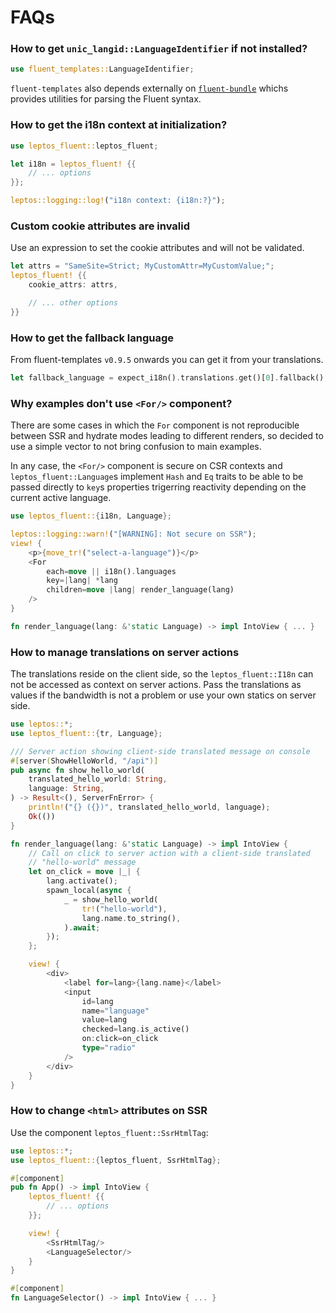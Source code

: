 <!-- markdownlint-disable MD001 -->

# FAQs

### How to get `unic_langid::LanguageIdentifier` if not installed?

```rust
use fluent_templates::LanguageIdentifier;
```

`fluent-templates` also depends externally on [`fluent-bundle`] whichs
provides utilities for parsing the Fluent syntax.

[`fluent-bundle`]: https://docs.rs/fluent-bundle/latest/fluent_bundle/

### How to get the i18n context at initialization?

```rust
use leptos_fluent::leptos_fluent;

let i18n = leptos_fluent! {{
    // ... options
}};

leptos::logging::log!("i18n context: {i18n:?}");
```

### Custom cookie attributes are invalid

Use an expression to set the cookie attributes and will not be validated.

```rust
let attrs = "SameSite=Strict; MyCustomAttr=MyCustomValue;";
leptos_fluent! {{
    cookie_attrs: attrs,

    // ... other options
}}
```

### How to get the fallback language

From fluent-templates `v0.9.5` onwards you can get it from your translations.

```rust
let fallback_language = expect_i18n().translations.get()[0].fallback();
```

### Why examples don't use `<For/>` component?

There are some cases in which the `For` component is not reproducible between
SSR and hydrate modes leading to different renders, so decided to use a
simple vector to not bring confusion to main examples.

In any case, the `<For/>` component is secure on CSR contexts and
`leptos_fluent::Language`s implement `Hash` and `Eq` traits to be
able to be passed directly to `key`s properties trigerring reactivity
depending on the current active language.

```rust
use leptos_fluent::{i18n, Language};

leptos::logging::warn!("[WARNING]: Not secure on SSR");
view! {
    <p>{move_tr!("select-a-language")}</p>
    <For
        each=move || i18n().languages
        key=|lang| *lang
        children=move |lang| render_language(lang)
    />
}

fn render_language(lang: &'static Language) -> impl IntoView { ... }
```

### How to manage translations on server actions

The translations reside on the client side, so the `leptos_fluent::I18n`
can not be accessed as context on server actions. Pass the translations
as values if the bandwidth is not a problem or use your own statics on
server side.

```rust
use leptos::*;
use leptos_fluent::{tr, Language};

/// Server action showing client-side translated message on console
#[server(ShowHelloWorld, "/api")]
pub async fn show_hello_world(
    translated_hello_world: String,
    language: String,
) -> Result<(), ServerFnError> {
    println!("{} ({})", translated_hello_world, language);
    Ok(())
}

fn render_language(lang: &'static Language) -> impl IntoView {
    // Call on click to server action with a client-side translated
    // "hello-world" message
    let on_click = move |_| {
        lang.activate();
        spawn_local(async {
            _ = show_hello_world(
                tr!("hello-world"),
                lang.name.to_string(),
            ).await;
        });
    };

    view! {
        <div>
            <label for=lang>{lang.name}</label>
            <input
                id=lang
                name="language"
                value=lang
                checked=lang.is_active()
                on:click=on_click
                type="radio"
            />
        </div>
    }
}
```

### How to change `<html>` attributes on SSR

Use the component `leptos_fluent::SsrHtmlTag`:

```rust
use leptos::*;
use leptos_fluent::{leptos_fluent, SsrHtmlTag};

#[component]
pub fn App() -> impl IntoView {
    leptos_fluent! {{
        // ... options
    }};

    view! {
        <SsrHtmlTag/>
        <LanguageSelector/>
    }
}

#[component]
fn LanguageSelector() -> impl IntoView { ... }
```
